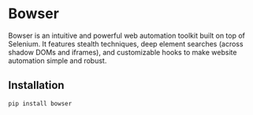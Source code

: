 # Bowser

Bowser is an intuitive and powerful web automation toolkit built on top of Selenium. It features stealth techniques, deep element searches (across shadow DOMs and iframes), and customizable hooks to make website automation simple and robust.

## Installation

```bash
pip install bowser
